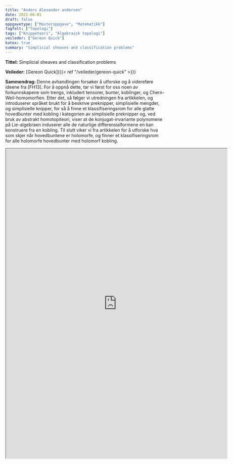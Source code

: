 ```yaml
---
title: "Anders Alexander andersen"
date: 2021-06-01
draft: false
oppgavetype: ["Masteroppgave", "Matematikk"]
fagfelt: ["Topologi"]
tags: ["Knippeteori", "Algebraisk topologi"]
veileder: ["Gereon Quick"]
katex: true
summary: "Simplicial sheaves and classification problems"
---
```


**Tittel:**  Simplicial sheaves and classification problems

**Veileder:**  [Gereon Quick]({{< ref "/veileder/gereon-quick" >}})

**Sammendrag:** Denne avhandlingen forsøker å utforske og å videreføre ideene fra [FH13]. For å oppnå dette, tar vi først for oss noen av forkunnskapene som trengs, inkludert tensorer, bunter, koblinger, og Chern-Weil-homomorfien. Etter det, så følger vi utredningen fra artikkelen, og introduserer språket brukt for å beskrive preknipper, simplisielle mengder, og simplisielle knipper, for så å finne et klassifiseringsrom for alle glatte hovedbunter med kobling i kategorien av simplisielle preknipper og, ved bruk av abstrakt homotopiteori, viser at de konjugat-invariante polynomene på Lie-algebraen induserer alle de naturlige differensialformene en kan konstruere fra en kobling. Til slutt viker vi fra artikkelen for å utforske hva som skjer når hovedbuntene er holomorfe, og finner et klassifiseringsrom for alle holomorfe hovedbunter med holomorf kobling.


<iframe src="https://drive.google.com/file/d/1fNff_vW_rSvbxerqPLw9Ce0JDQhC2EXO/preview" width="700" height="980" allow="autoplay"></iframe>

